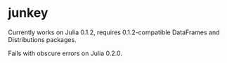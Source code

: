 junkey
======

Currently works on Julia 0.1.2, requires 0.1.2-compatible DataFrames and Distributions packages.

Fails with obscure errors on Julia 0.2.0.

